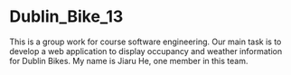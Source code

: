# Dublin_Bike_13
This is a group work for course software engineering. Our main task is to develop a web application to display occupancy and weather information for Dublin Bikes.
My name is Jiaru He, one member in this team.